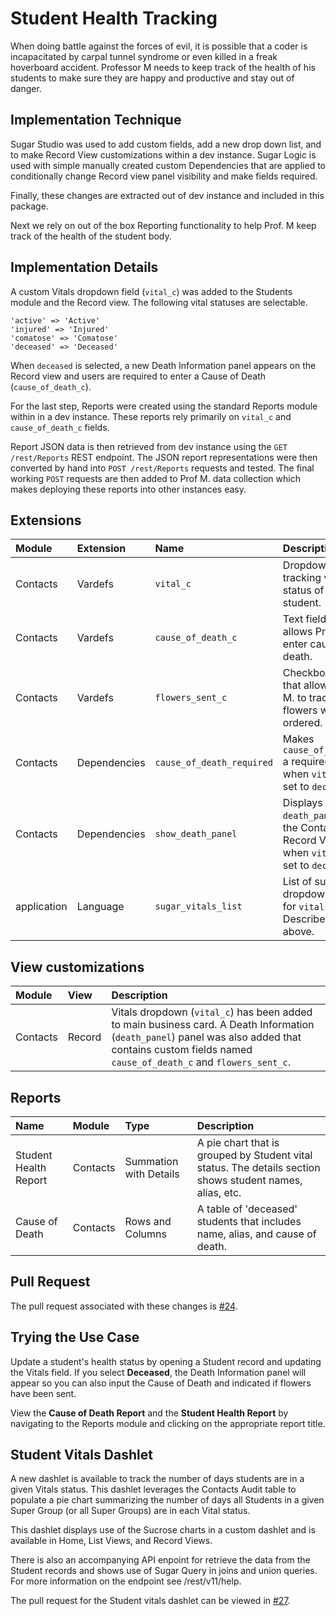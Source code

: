 # Student Health Tracking

When doing battle against the forces of evil, it is possible that a coder is incapacitated by carpal tunnel syndrome or even killed in a freak hoverboard accident. Professor M needs to keep track of the health of his students to make sure they are happy and productive and stay out of danger.

## Implementation Technique

Sugar Studio was used to add custom fields, add a new drop down list, and to make Record View customizations within a dev instance. Sugar Logic is used with simple manually created custom Dependencies that are applied to conditionally change Record view panel visibility and make fields required.
 
Finally, these changes are extracted out of dev instance and included in this package.

Next we rely on out of the box Reporting functionality to help Prof. M keep track of the health of the student body.
 
## Implementation Details

A custom Vitals dropdown field (`vital_c`) was added to the Students module and the Record view. The following vital statuses are selectable.
    
    'active' => 'Active'
    'injured' => 'Injured'
    'comatose' => 'Comatose'
    'deceased' => 'Deceased'

When `deceased` is selected, a new Death Information panel appears on the Record view and users are required to enter a Cause of Death (`cause_of_death_c`).

For the last step, Reports were created using the standard Reports module within in a dev instance. These reports rely primarily on `vital_c` and `cause_of_death_c` fields.

Report JSON data is then retrieved from dev instance using the `GET /rest/Reports` REST endpoint. The JSON report representations were then converted by hand into `POST /rest/Reports` requests and tested. The final working `POST` requests are then added to Prof M. data collection which makes deploying these reports into other instances easy. 

## Extensions

| Module | Extension | Name | Description | 
| :--- | :--- | :---- | :---- |
|Contacts|Vardefs|`vital_c`|Dropdown for tracking vital status of student.|
|Contacts|Vardefs|`cause_of_death_c`|Text field that allows Prof. M to enter cause of death.|
|Contacts|Vardefs|`flowers_sent_c`|Checkbox field that allows Prof M. to track if flowers were ordered.|
|Contacts|Dependencies|`cause_of_death_required`|Makes `cause_of_death_c` a required field when `vital_c` is set to `deceased`.|
|Contacts|Dependencies|`show_death_panel`|Displays the `death_panel` in the Contacts Record View when `vital_c` is set to `deceased`.|
|application|Language|`sugar_vitals_list`|List of supported dropdown values for `vitals_c`. Described above.|
 
 ## View customizations 
 
| Module | View | Description | 
| :--- | :--- | :--- |
|Contacts|Record|Vitals dropdown (`vital_c`) has been added to main business card. A Death Information (`death_panel`) panel was also added that contains custom fields named `cause_of_death_c` and `flowers_sent_c`.|
 
 
## Reports

|Name | Module | Type | Description |
| :--- | :--- | :--- | :--- |
|Student Health Report|Contacts|Summation with Details| A pie chart that is grouped by Student vital status. The details section shows student names, alias, etc. |
|Cause of Death|Contacts|Rows and Columns| A table of 'deceased' students that includes name, alias, and cause of death. |

## Pull Request

The pull request associated with these changes is [#24](https://github.com/sugarcrm/school/pull/24).

## Trying the Use Case

Update a student's health status by opening a Student record and updating the Vitals field.  If you select **Deceased**,
the Death Information panel will appear so you can also input the Cause of Death and indicated if flowers have been 
sent.

View the **Cause of Death Report** and the **Student Health Report** by navigating to the Reports module and clicking 
on the appropriate report title.

## Student Vitals Dashlet
A new dashlet is available to track the number of days students are in a given Vitals status. This dashlet leverages 
the Contacts Audit table to populate a pie chart summarizing the number of days all Students in a given Super Group (or all Super Groups) 
are in each Vital status.

This dashlet displays use of the Sucrose charts in a custom dashlet and is available in Home, List Views, and Record Views.

There is also an accompanying API enpoint for retrieve the data from the Student records and shows use of Sugar Query in joins
and union queries. For more information on the endpoint see <instnace>/rest/v11/help.


The pull request for the Student vitals dashlet can be viewed in [#27](https://github.com/sugarcrm/school/pull/27).
